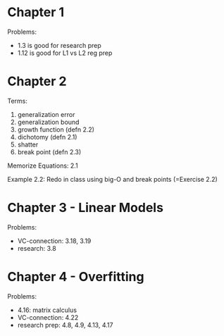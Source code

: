 
# Chapter 1

Problems:

* 1.3 is good for research prep
* 1.12 is good for L1 vs L2 reg prep

# Chapter 2

Terms:
1. generalization error
1. generalization bound
1. growth function (defn 2.2)
1. dichotomy (defn 2.1)
1. shatter
1. break point (defn 2.3)

Memorize Equations: 2.1

Example 2.2: Redo in class using big-O and break points (=Exercise 2.2)

# Chapter 3 - Linear Models

Problems:
* VC-connection: 3.18, 3.19
* research: 3.8

# Chapter 4 - Overfitting

Problems:
* 4.16: matrix calculus
* VC-connection: 4.22
* research prep: 4.8, 4.9, 4.13, 4.17
